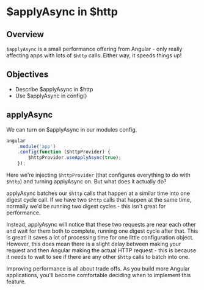 # $applyAsync in $http

## Overview

`$applyAsync` is a small performance offering from Angular - only really affecting apps with lots of `$http` calls. Either way, it speeds things up!

## Objectives

- Describe $applyAsync in $http
- Use $applyAsync in config()

## applyAsync

We can turn on $applyAsync in our modules config.

```js
angular
	.module('app')
	.config(function ($httpProvider) {
        $httpProvider.useApplyAsync(true);
	});
```

Here we're injecting `$httpProvider` (that configures everything to do with `$http`) and turning applyAsync on. But what does it actually do?

applyAsync batches our `$http` calls that happen at a similar time into one digest cycle call. If we have two `$http` calls that happen at the same time, normally we'd be running two digest cycles - this isn't great for performance.

Instead, applyAsync will notice that these two requests are near each other and wait for them both to complete, running one digest cycle after that. This is great! It saves a lot of processing time for one little configuration object. However, this does mean there is a slight delay between making your request and then Angular making the actual HTTP request - this is because it needs to wait to see if there are any other `$http` calls to batch into one.

Improving performance is all about trade offs. As you build more Angular applications, you'll become comfortable deciding when to implement this feature.
